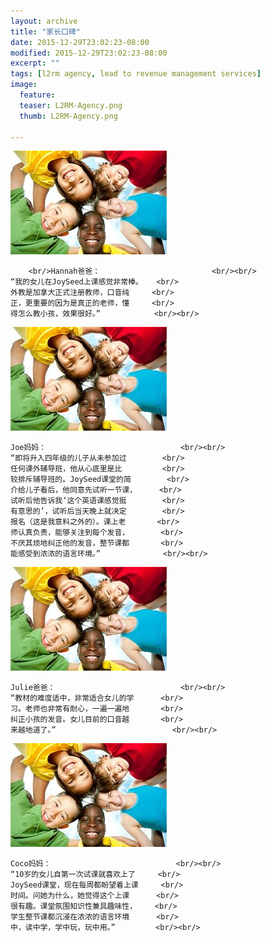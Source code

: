 ```yaml
---
layout: archive
title: "家长口碑"
date: 2015-12-29T23:02:23-08:00
modified: 2015-12-29T23:02:23-08:00
excerpt: ""
tags: [l2rm agency, lead to revenue management services]
image:
  feature:
  teaser: L2RM-Agency.png
  thumb: L2RM-Agency.png

---
```

<div id="main_titles" class="tiles">
  <div class="tile">
    <div align="left">
      <img src="../images/kids-009_1.jpg"  alt="feedback"/>
    </div>
    
        <br/>Hannah爸爸：                         <br/><br/>
    “我的女儿在JoySeed上课感觉非常棒。   <br/>
    外教是加拿大正式注册教师，口音纯     <br/>
    正，更重要的因为是真正的老师，懂     <br/>
    得怎么教小孩，效果很好。”            <br/><br/>
 </div>
 
 <div class="tile">
    <div align="left">
      <img src="../images/kids-009_1.jpg"  alt="feedback"/>
    </div>
    
    Joe妈妈：                              <br/><br/>
    “即将升入四年级的儿子从未参加过        <br/>
    任何课外辅导班，他从心底里是比         <br/>
    较排斥辅导班的。JoySeed课堂的简        <br/>
    介给儿子看后，他同意先试听一节课，     <br/>
    试听后他告诉我‘这个英语课感觉挺        <br/>
    有意思的’，试听后当天晚上就决定        <br/>
    报名（这是我意料之外的）。课上老       <br/>
    师认真负责，能够关注到每个发音，       <br/>
    不厌其烦地纠正他的发音，整节课都       <br/>
    能感受到浓浓的语言环境。”              <br/><br/> 
  </div>

  <div class="tile">
    <div align="left">
      <img src="../images/kids-009_1.jpg"  alt="feedback"/>
    </div>
    
    Julie爸爸：                            <br/><br/>
    “教材的难度适中，非常适合女儿的学      <br/>
    习。老师也非常有耐心，一遍一遍地       <br/>
    纠正小孩的发音。女儿目前的口音越       <br/>
    来越地道了。”                          <br/><br/>
  </div>
  
  <div class="tile">
    <div align="left">
      <img src="../images/kids-009_1.jpg"  alt="feedback"/>
    </div>
    
    Coco妈妈：                            <br/><br/>
    “10岁的女儿自第一次试课就喜欢上了     <br/>
    JoySeed课堂，现在每周都盼望着上课     <br/>
    时间。问她为什么，她觉得这个上课      <br/>
    很有趣。课堂氛围知识性兼具趣味性，    <br/>
    学生整节课都沉浸在浓浓的语言环境      <br/>
    中，读中学，学中玩，玩中用。”         <br/><br/>
  </div>
</div>
